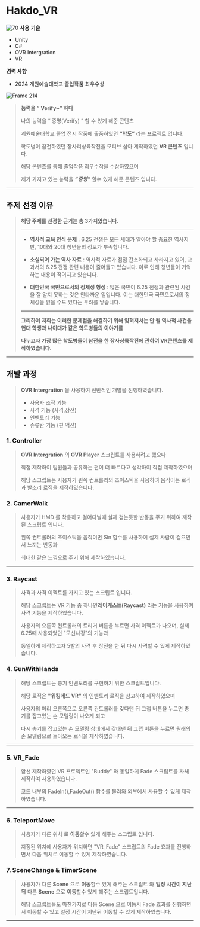 # Hakdo_VR
![70](https://github.com/user-attachments/assets/963fd89c-c70b-4459-a6b0-4ddb3232320e)
**사용 기술**

- Unity
- C#
- OVR Intergration
- VR

**경력 사항**

- 2024 계원예술대학교 졸업작품 최우수상

![Frame 214](https://github.com/user-attachments/assets/a581705b-f41a-4d55-8fdb-ee893533a492)

> **능력을 “ Verify~” 하다**
>
> 나의 능력을 “ 증명(Verify) ” 할 수 있게 해준 콘텐츠
> 
> 계원예술대학교 졸업 전시 작품에 출품하였던 **“학도”** 라는 프로젝트 입니다.
>
> 학도병이 참전하였던 장사리상륙작전을 모티브 삼아 제작하였던 **VR 콘텐츠** 입니다.
>
> 해당 콘텐츠를 통해 졸업작품 최우수작을 수상하였으며
>
> 제가 가지고 있는 능력을 ***“증명”***  할수 있게 해준 콘텐츠 입니다.


---

## 주제 선정 이유

> **해당 주제를 선정한 근거는 총 3가지였습니다.**
> 
> ---
> - **역사적 교육 인식 문제** : 6.25 전쟁은 모든 세대가 알아야 할 중요한 역사지만, 10대와 20대 청년들의 정보가 부족합니다.
> 
> - **소실되어 가는 역사 자료** : 역사적 자료가 점점 간소화되고 사라지고 있어, 교과서의 6.25 전쟁 관련 내용이 줄어들고 있습니다. 이로 인해 청년들이 기억하는 내용이 적어지고 있습니다.
> 
> - **대한민국 국민으로서의 정체성 형성** : 많은 국민이 6.25 전쟁과 관련된 사건을 잘 알지 못하는 것은 안타까운 일입니다. 이는 대한민국 국민으로서의 정체성을 잃을 수도 있다는 우려를 낳습니다.
> --- 
> **그리하여 저희는 이러한 문제점을 해결하기 위해 잊혀져서는 안 될 역사적 사건을 현대 학생과 나이대가 같은 학도병들의 이야기를**
>
> **나누고자 가장 많은 학도병들이 참전을 한 장사상륙작전에 관하여 VR콘텐츠를 제작하였습니다.**
---

## 개발 과정

> **OVR Intergration** 을 사용하여 전반적인 개발을 진행하였습니다.
> 
> - 사용자 조작 기능
> - 사격 기능 (사격,장전)
> - 인벤토리 기능 
> - 슈류탄 기능 (핀 액션)


### 1. Controller

> **OVR Intergration** 의 **OVR Player** 스크립트를 사용하려고 했으나
>
> 직접 제작하여 팀원들과 공유하는 편이 더 빠르다고 생각하여 직접 제작하였으며
>
> 해당 스크립트는 사용자가 왼쪽 컨트롤러의 조이스틱을 사용하여 움직이는 로직과 발소리 로직을 제작하였습니다.


### 2. CamerWalk

> 사용자가 HMD 를 착용하고 걸어다닐때 실제 걷는듯한 반동을 주기 위하여 제작된 스크립트 입니다.
>
> 왼쪽 컨트롤러의 조이스틱을 움직이면 Sin 함수를 사용하여 실제 사람이 걸으면서 느끼는 반동과
>
> 최대한 같은 느낌으로 주기 위해 제작하였습니다.

---
### 3. Raycast

> 사격과 사격 이펙트를 가지고 있는 스크립트 입니다.
>
> 해당 스크립트는 VR 기능 중 하나인**레이캐스트(Raycast)** 라는 기능을 사용하여 사격 기능을 제작하였습니다.
>
> 사용자의 오른쪽 컨트롤러의 트리거 버튼을 누르면 사격 이펙트가 나오며, 실제 6.25때 사용되었던 "모신나강"의 기능과
>
> 동일하게 제작하고자 5발의 사격 후 장전을 한 뒤 다시 사격할 수 있게 제작하였습니다.

### 4. GunWithHands

> 해당 스크립트는 총기 인벤토리를 구현하기 위한 스크립트입니다.
>
> 해당 로직은 **"워킹데드 VR"** 의 인벤토리 로직을 참고하여 제작하였으며
>
> 사용자의 머리 오른쪽으로 오른쪽 컨트롤러를 갖다댄 뒤 그랩 버튼을 누르면 총기를 잡고있는 손 모델링이 나오게 되고
>
> 다시 총기를 잡고있는 손 모델링 상태에서 갖대댄 뒤 그랩 버튼을 누르면 원래의 손 모델링으로 돌아오는 로직을 제작하였습니다.
---
### 5. VR_Fade

> 앞선 제작하였던 VR 프로젝트인 "Buddy" 와 동일하게 Fade 스크립트를 자체 제작하여 사용하였습니다.
>
> 코드 내부의 FadeIn(),FadeOut() 함수를 불러와 외부에서 사용할 수 있게 제작하였습니다.

---
### 6. TeleportMove

> 사용자가 다른 위치 로 **이동**할수 있게 해주는 스크립트 입니다.
>
> 지정된 위치에 사용자가 위치하면 "VR_Fade" 스크립트의 Fade 효과를 진행하면서 다음 위치로 이동할 수 있게 제작하였습니다.


### 7.  SceneChange & TimerScene


> 사용자가 다른 **Scene** 으로 **이동**할수 있게 해주는 스크립트 와 **일정 시간이 지난뒤** 다른 **Scene** 으로 **이동**할수 있게 해주는 스크립트입니다.
>
> 해당 스크립트들도 마찬가지로 다음 Scene 으로 이동시 Fade 효과를 진행하면서 이동할 수 있고 일정 시간이 지난뒤 이동할 수 있게 제작하였습니다.

---


